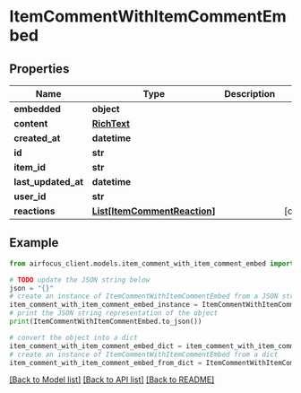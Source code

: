 # ItemCommentWithItemCommentEmbed


## Properties

Name | Type | Description | Notes
------------ | ------------- | ------------- | -------------
**embedded** | **object** |  | 
**content** | [**RichText**](RichText.md) |  | 
**created_at** | **datetime** |  | 
**id** | **str** |  | 
**item_id** | **str** |  | 
**last_updated_at** | **datetime** |  | 
**user_id** | **str** |  | 
**reactions** | [**List[ItemCommentReaction]**](ItemCommentReaction.md) |  | [optional] 

## Example

```python
from airfocus_client.models.item_comment_with_item_comment_embed import ItemCommentWithItemCommentEmbed

# TODO update the JSON string below
json = "{}"
# create an instance of ItemCommentWithItemCommentEmbed from a JSON string
item_comment_with_item_comment_embed_instance = ItemCommentWithItemCommentEmbed.from_json(json)
# print the JSON string representation of the object
print(ItemCommentWithItemCommentEmbed.to_json())

# convert the object into a dict
item_comment_with_item_comment_embed_dict = item_comment_with_item_comment_embed_instance.to_dict()
# create an instance of ItemCommentWithItemCommentEmbed from a dict
item_comment_with_item_comment_embed_from_dict = ItemCommentWithItemCommentEmbed.from_dict(item_comment_with_item_comment_embed_dict)
```
[[Back to Model list]](../README.md#documentation-for-models) [[Back to API list]](../README.md#documentation-for-api-endpoints) [[Back to README]](../README.md)


